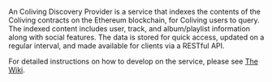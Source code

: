 An Coliving Discovery Provider is a service that indexes the contents of the Coliving contracts on the Ethereum blockchain, for Coliving users to query. The indexed content includes user, track, and album/playlist information along with social features. The data is stored for quick access, updated on a regular interval, and made available for clients via a RESTful API.

For detailed instructions on how to develop on the service, please see [The Wiki](https://github.com/dgc.network/audius-protocol/wiki/Discovery-Provider-‐-How-to-run#running-for-development).